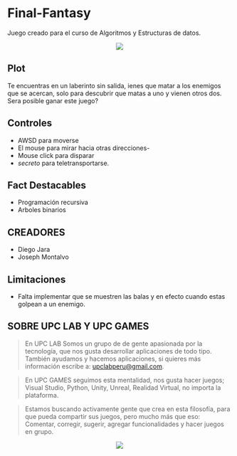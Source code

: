 # Final-Fantasy
Juego creado para el curso de Algoritmos y Estructuras de datos.

<div align="center">
  <img src="https://user-images.githubusercontent.com/9372893/27962392-66f6d14c-62f7-11e7-9746-9d260b567177.png">
</div>

## Plot
Te encuentras en un laberinto sin salida, ienes que matar a los enemigos que se acercan, solo para descubrir que matas a uno y vienen otros dos.
Sera posible ganar este juego?

## Controles

- AWSD para moverse
- El mouse para mirar hacia otras direcciones-
- Mouse click para disparar
- *secreto* para teletransportarse.

## Fact Destacables

- Programación recursiva
- Arboles binarios

## CREADORES

- Diego Jara
- Joseph Montalvo

## Limitaciones
- Falta implementar que se muestren las balas y en efecto cuando estas golpean a un enemigo.

## SOBRE UPC LAB Y UPC GAMES
> En UPC LAB Somos un grupo de  de gente apasionada por la tecnología, que nos gusta desarrollar aplicaciones de todo tipo.
> También ayudamos y hacemos aplicaciones, si quieres más información escribe a: <upclabperu@gmail.com>.

> En UPC GAMES seguimos esta mentalidad, nos gusta hacer juegos; Visual Studio, Python, Unity, Unreal, Realidad Virtual, no importa la plataforma.  

> Estamos buscando activamente gente que crea en esta filosofía, para que pueda compartir sus juegos, pero mucho más que eso: 
> Comentar, corregir, sugerir, agregar funcionalidades y hacer juegos en grupo.

<div align="center">
  <img src="https://cloud.githubusercontent.com/assets/9372893/16879913/501dca4a-4a78-11e6-9783-3600e0b260d8.png">
</div>
